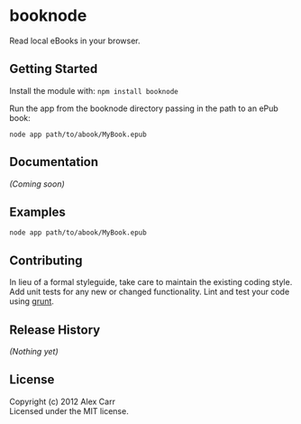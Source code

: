 # booknode

Read local eBooks in your browser.

## Getting Started
Install the module with: `npm install booknode`

Run the app from the booknode directory passing in the path to an ePub book:

~~~
node app path/to/abook/MyBook.epub
~~~

## Documentation
_(Coming soon)_

## Examples
~~~
node app path/to/abook/MyBook.epub
~~~

## Contributing
In lieu of a formal styleguide, take care to maintain the existing coding style. Add unit tests for any new or changed functionality. Lint and test your code using [grunt](https://github.com/cowboy/grunt).

## Release History
_(Nothing yet)_

## License
Copyright (c) 2012 Alex Carr  
Licensed under the MIT license.
